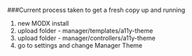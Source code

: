 ###Current process taken to get a fresh copy up and running

1. new MODX install 
2. upload folder - manager/templates/a11y-theme
3. upload folder - manager/controllers/a11y-theme
4. go to settings and change Manager Theme    
